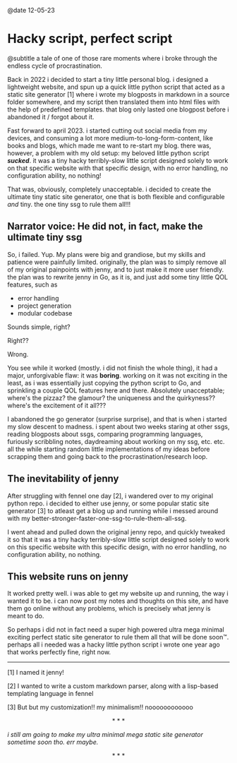 @date 12-05-23
# Hacky script, perfect script
@subtitle a tale of one of those rare moments where i broke through the endless cycle of procrastination.

Back in 2022 i decided to start a tiny little personal blog. i designed a lightweight website, and spun up a 
quick little python script that acted as a static site generator [1] where i wrote my blogposts in markdown in a source folder somewhere, and my script then translated them into html files with the help of predefined templates. that blog only lasted one blogpost before i abandoned it / forgot about it.

Fast forward to april 2023. i started cutting out social media from my devices, and consuming a lot more medium-to-long-form-content, like books and blogs, which made me want to re-start my blog. there was, however, a problem with my old setup: my beloved little python script ***sucked***. it was a tiny hacky terribly-slow little script designed solely to work on that specific website with that specific design, with no error handling, no configuration ability, no nothing!

That was, obviously, completely unacceptable. i decided to create the ultimate tiny static site generator, one that is both flexible and configurable *and* tiny. the one tiny ssg to rule them all!!!

## Narrator voice: He did not, in fact, make the ultimate tiny ssg

So, i failed. Yup. My plans were big and grandiose, but my skills and patience were painfully limited.
originally, the plan was to simply remove all of my original painpoints with jenny, and to just make it more user friendly. the plan was to rewrite jenny in Go, as it is, and just add some tiny little QOL features, such as

+ error handling
+ project generation
+ modular codebase

Sounds simple, right? 

Right??

Wrong.

You see while it worked (mostly. i did not finish the whole thing), it had a major, unforgivable flaw: it was **boring**. working on it was not exciting in the least, as i was essentially just copying the python script to Go, and sprinkling a couple QOL features here and there. Absolutely unacceptable; where's the pizzaz? the glamour? the uniqueness and the quirkyness?? where's the excitement of it all???

I abandoned the go generator (surprise surprise), and that is when i started my slow descent to madness. i spent about two weeks staring at other ssgs, reading blogposts about ssgs, comparing programming languages, furiously scribbling notes, daydreaming about working on my ssg, etc. etc. all the while starting random little implementations of my ideas before scrapping them and going back to the procrastination/research loop.

## The inevitability of jenny

After struggling with fennel one day [2], i wandered over to my original python repo. i decided to either use jenny, or some popular static site generator [3] to atleast get a blog up and running while i messed around with my better-stronger-faster-one-ssg-to-rule-them-all-ssg. 

I went ahead and pulled down the original jenny repo, and quickly tweaked it so that it was a tiny hacky terribly-slow little script designed solely to work on this specific website with this specific design, with no error handling, no configuration ability, no nothing.

## This website runs on jenny

It worked pretty well. i was able to get my website up and running, the way i wanted it to be. i can now post my notes and thoughts on this site, and have them go online without any problems, which is precisely what jenny is meant to do.

So perhaps i did not in fact need a super high powered ultra mega minimal exciting perfect static site generator to rule them all that will be done soon™. perhaps all i needed was a hacky little python script i wrote one year ago that works perfectly fine, right now.

* * *

[1] I named it jenny!

[2] I wanted to write a custom markdown parser, along with a lisp-based templating language in fennel 

[3] But but my customization!! my minimalism!! noooooooooooo

<p style="text-align: center; color: var(--li)"> * * * </p>

<span>*i still am going to make my ultra minimal mega static site generator sometime soon tho. err maybe.* </span>

<p style="text-align: center; color: var(--li)"> * * * </p>
